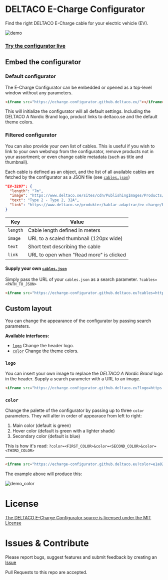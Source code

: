 # DELTACO E-Charge Configurator
Find the right DELTACO E-Charge cable for your electric vehicle (EV).

![demo](https://storage.googleapis.com/public.victorwesterlund.com/github/Deltaco-AB/echarge-configurator/screenshot.png)
### [Try the configurator live](http://echarge-configurator.github.deltaco.eu/)

## Embed the configurator

### Default configurator

The E-Charge Configurator can be embedded or opened as a top-level window without any parameters.
```html
<iframe src="https://echarge-configurator.github.deltaco.eu/"></iframe>
```
This will initialize the configurator will all default settings. Including the DELTACO A Nordic Brand logo, product links to deltaco.se and the default theme colors.

### Filtered configurator

You can also provide your own list of cables. This is useful if you wish to link to your own webshop from the configurator, remove products not in your assortment; or even change cable metadata (such as title and thumbnail).

Each cable is defined as an object, and the list of all available cables are fetched by the configurator as a JSON file (see [`cables.json`](https://github.com/Deltaco-AB/echarge-configurator/blob/master/cables.json))

```json
"EV-3207": {
  "length": "7m",
  "image": "https://www.deltaco.se/sites/cdn/PublishingImages/Products/EV-3207.png?width=120",
  "text": "Type 2 - Type 2, 32A",
  "link": "https://www.deltaco.se/produkter/kablar-adaptrar/ev-charge/EV-3207"
}
```
Key|Value
--|--
`length`|Cable length defined in meters
`image`|URL to a scaled thumbnail (120px wide)
`text`|Short text describing the cable
`link`|URL to open when "Read more" is clicked

#### Supply your own [`cables.json`](https://github.com/Deltaco-AB/echarge-configurator/blob/master/cables.json)

Simply pass the URL of your `cables.json` as a search parameter. `?cables=<PATH_TO_JSON>`
```html
<iframe src="https://echarge-configurator.github.deltaco.eu?cables=https://example.com/cables.json"></iframe>
```

## Custom layout

You can change the appearance of the configurator by passing search parameters.

**Available interfaces:**
- [`logo`](#logo) Change the header logo.
- [`color`](#color) Change the theme colors.

### `logo`

You can insert your own image to replace the *DELTACO A Nordic Brand* logo in the header. Supply a search parameter with a URL to an image.
```html
<iframe src="https://echarge-configurator.github.deltaco.eu?logo=https://example.com/img/myLogo.webp"></iframe>
```

### `color`

Change the palette of the configurator by passing up to three `color` parameters. They will alter in order of appearace from left to right:

1. Main color (default is green)
2. Hover color (default is green with a lighter shade)
3. Secondary color (default is blue)

This is how it's read: `?color=<FIRST_COLOR>&color=<SECOND_COLOR>&color=<THIRD_COLOR>`

---

```html
<iframe src="https://echarge-configurator.github.deltaco.eu?color=e1a028&color=edd6ac&color=212121"></iframe>
```
The example above will produce this:

![demo_color](https://storage.googleapis.com/public.victorwesterlund.com/github/Deltaco-AB/echarge-configurator/screenshot_color.png)

# License

[The DELTACO E-Charge Configurator source is licensed under the MIT License](https://github.com/Deltaco-AB/echarge-configurator/blob/master/LICENSE)

# Issues & Contribute

Please report bugs, suggest features and submit feedback by creating an [Issue](https://github.com/Deltaco-AB/echarge-configurator/issues)

Pull Requests to this repo are accepted.
